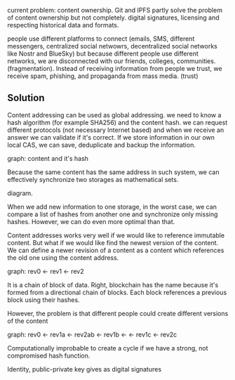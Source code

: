 current problem:
content ownership. Git and IPFS partly solve the problem of content ownership but not completely. digital signatures, licensing and respecting historical data and formats. 

 people use different platforms to connect (emails, SMS, different messengers, centralized social netwowrs, decentralized social networks like Nostr and BlueSky) but because different people use different networks, we are disconnected with our friends, colleges, communities. (fragmentation). Instead of receiving information from people we trust, we receive spam, phishing, and propaganda from mass media. (trust)

## Solution

Content addressing can be used as global addressing. we need to know a hash algorithm (for example SHA256) and the content hash. we can request different protocols (not necessary Internet based) and when we receive an answer we can validate if it's correct. If we store information in our own local CAS, we can save, deduplicate and backup the information.

graph: content and it's hash

Because the same content has the same address in such system, we can effectively synchronize two storages as mathematical sets. 

diagram.

When we add new information to one storage, in the worst case, we can compare a list of hashes from another one and synchronize only missing hashes. However, we can do even more optimal than that.

Content addresses works very well if we would like to reference immutable content. But what if we would like find the newest version of the content. We can define a newer revision of a content as a content which references the old one using the content address.

graph: rev0 <- rev1 <- rev2

It is a chain of block of data. Right, blockchain  has the name because it's formed from a directional chain of blocks. Each block references a previous block using their hashes.

However, the problem is that different people could create different versions of the content

graph: rev0 <- rev1a <- rev2ab
            <- rev1b <-
            <- rev1c <- rev2c

Computationally improbable to create a cycle if we have a strong, not compromised hash function.

Identity, public-private key gives as digital signatures

